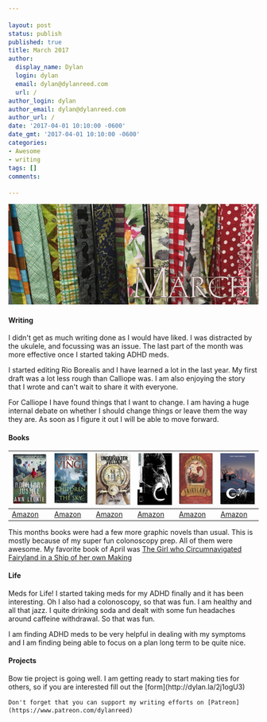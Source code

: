 ```yaml
---

layout: post
status: publish
published: true
title: March 2017
author:
  display_name: Dylan
  login: dylan
  email: dylan@dylanreed.com
  url: /
author_login: dylan
author_email: dylan@dylanreed.com
author_url: /
date: '2017-04-01 10:10:00 -0600'
date_gmt: '2017-04-01 10:10:00 -0600'
categories:
- Awesome
- writing
tags: []
comments:

---
```

![All of the bow ties](https://raw.githubusercontent.com/dylanreed/dylan.blog/gh-pages/images/monthly-blog/march.jpg)

<h4>Writing</h4>

I didn't get as much writing done as I would have liked. I was distracted by the ukulele, and focussing was an issue. The last part of the month was more effective once I started taking ADHD meds. 

I started editing Rio Borealis and I have learned a lot in the last year. My first draft was a lot less rough than Calliope was. I am also enjoying the story that I wrote and can't wait to share it with everyone. 

For Calliope I have found things that I want to change. I am having a huge internal debate on whether I should change things or leave them the way they are. As soon as I figure it out I will be able to move forward. 

<h4>Books</h4>


| ![](https://raw.githubusercontent.com/dylanreed/dylan.blog/gh-pages/images/covers-small/ancillary-justice-small.png)  |  ![](https://raw.githubusercontent.com/dylanreed/dylan.blog/gh-pages/images/covers-small/the-children-of-the-sky-small.jpg)|  ![](https://raw.githubusercontent.com/dylanreed/dylan.blog/gh-pages/images/covers-small/the-underwater-welder.jpg)|  ![](https://raw.githubusercontent.com/dylanreed/dylan.blog/gh-pages/images/covers-small/the-black-monday-murders-small.jpg)|  ![](https://raw.githubusercontent.com/dylanreed/dylan.blog/gh-pages/images/covers-small/the-girl-who-small.png)|  ![](https://raw.githubusercontent.com/dylanreed/dylan.blog/gh-pages/images/covers-small/outcast-small.png) |
|---|---|---|---|---|---|
| [Amazon](https://www.amazon.com/gp/product/031624662X/ref=as_li_tl?ie=UTF8&tag=dylanreed06-20) | [Amazon](https://www.amazon.com/gp/product/0812579925/ref=as_li_tl?ie=UTF8&tag=dylanreed06-20) | [Amazon](https://www.amazon.com/gp/product/1603090746/ref=as_li_tl?ie=UTF8&tag=dylanreed06-20) | [Amazon](https://www.amazon.com/gp/product/1534300279/ref=as_li_tl?ie=UTF8&tag=dylanreed06-20) | [Amazon](https://www.amazon.com/gp/product/1250010195/ref=as_li_tl?ie=UTF8&tag=dylanreed06-20) | [Amazon](https://www.amazon.com/gp/product/1632150530/ref=as_li_tl?ie=UTF8&tag=dylanreed06-20) 

This months books were had a few more graphic novels than usual. This is mostly because of my super fun colonoscopy prep. All of them were awesome. My favorite book of April was [The Girl who Circumnavigated Fairyland in a Ship of her own Making](https://www.amazon.com/gp/product/1250010195/ref=as_li_tl?ie=UTF8&tag=dylanreed06-20)


<h4>Life</h4>
Meds for Life! I started taking meds for my ADHD finally and it has been interesting. Oh I also had a colonoscopy, so that was fun. I am healthy and all that jazz. I quite drinking soda and dealt with some fun headaches around caffeine withdrawal. So that was fun. 

I am finding ADHD meds to be very helpful in dealing with my symptoms and I am finding being able to focus on a plan long term to be quite nice. 

<h4>Projects</h4>
Bow tie project is going well. I am getting ready to start making ties for others, so if you are interested fill out the [form](http://dylan.la/2j1ogU3)

	Don't forget that you can support my writing efforts on [Patreon](https://www.patreon.com/dylanreed)
